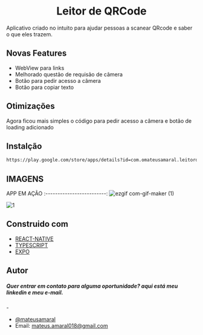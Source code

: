 <h1 align="center"> Leitor de QRCode</h1>

Aplicativo criado no intuito para ajudar pessoas a scanear QRcode e saber o que eles trazem.


## Novas Features

- WebView para links
- Melhorado questão de requisão de câmera
- Botão para pedir acesso a câmera
- Botão para copiar texto


## Otimizações

Agora ficou mais simples o código para pedir acesso a câmera e botão de loading adicionado

## Instalção

```bash 
https://play.google.com/store/apps/details?id=com.omateusamaral.leitordeqrcode
```

## IMAGENS

APP  EM AÇÃO
:-------------------------:
![ezgif com-gif-maker (1)](https://user-images.githubusercontent.com/37390930/115961655-b83ad580-a4ed-11eb-956a-90ce9e707f1c.gif)



![1](https://user-images.githubusercontent.com/37390930/122690602-df1d3b80-d200-11eb-9b7d-94df699a41cf.jpeg)

  

## Construido com

- [REACT-NATIVE](https://reactnative.dev/)
- [TYPESCRIPT](https://www.typescriptlang.org/)
- [EXPO](https://expo.io/)



## Autor

<h5> Quer entrar em contato para alguma oportunidade? aqui está meu linkedin e meu e-mail.</h5>
- 

- [@mateusamaral](https://www.linkedin.com/in/mateus-passos-amaral/)
- Email:  mateus.amaral018@gmail.com


